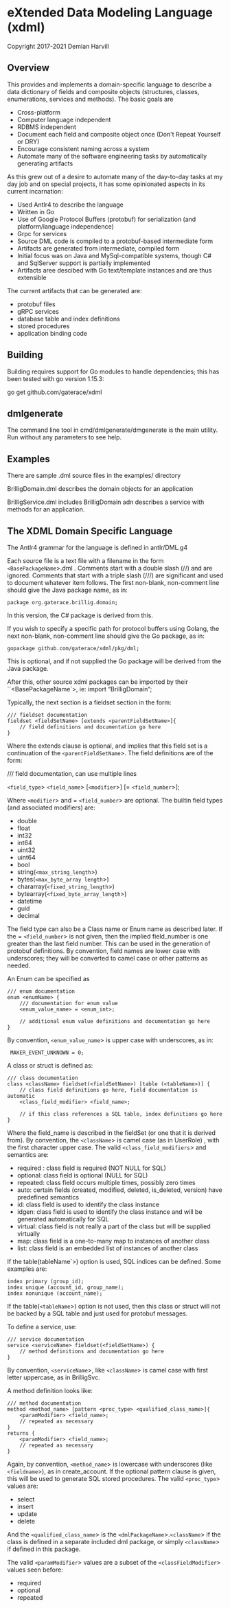 # eXtended Data Modeling Language (xdml)

Copyright 2017-2021 Demian Harvill

## Overview

This provides and implements a domain-specific language to describe a data dictionary of fields
and composite objects (structures, classes, enumerations, services and methods). The basic goals are 

* Cross-platform
* Computer language independent
* RDBMS independent
* Document each field and composite object once (Don't Repeat Yourself or DRY)
* Encourage consistent naming across a system
* Automate many of the software engineering tasks by automatically generating artifacts


As this grew out of a desire to automate many of the day-to-day tasks at my day job and on
special projects, it has some opinionated aspects in its current incarnation:

* Used Antlr4 to describe the language
* Written in Go
* Use of Google Protocol Buffers (protobuf) for serialization (and platform/language independence)
* Grpc for services
* Source DML code is compiled to a protobuf-based intermediate form
* Artifacts are generated from intermediate, compiled form
* Initial focus was on Java and MySql-compatible systems, though C# and SqlServer support is partially implemented
* Artifacts aree descibed with Go text/template instances and are thus extensible

The current artifacts that can be generated are:

* protobuf files
* gRPC services
* database table and index definitions
* stored procedures
* application binding code

## Building

Building requires support for Go modules to handle dependencies; this has been tested with go version 1.15.3:

go get github.com/gaterace/xdml 


## dmlgenerate

The command line tool in cmd/dmlgenerate/dmgenerate is the main utility.  Run without any parameters to see help.

## Examples

There are sample .dml source files in the examples/ directory

BrilligDomain.dml describes the domain objects for an application

BrilligService.dml  includes BrilligDomain adn describes a service with methods for an application.

## The XDML Domain Specific Language

The Antlr4 grammar for the language is defined in antlr/DML.g4

Each source file is a text file with a filename in the form `<BasePackageName`>.dml .
Comments start with a double slash (//) and are ignored.
Comments that start with a triple slash (///) are significant and used to document whatever item follows.
The first non-blank, non-comment line should give the Java package name, as in:

```
package org.gaterace.brillig.domain;
```

In this version, the C# package is derived from this.

If you wish to specify a specific path for protocol buffers using Golang, the next non-blank, non-comment line
should give the Go package, as in:

```
gopackage github.com/gaterace/xdml/pkg/dml;
```

This is optional, and if not supplied the Go package will be derived from the Java package.

After this, other source xdml packages can be imported by their ``<BasePackageName`>, ie:
import “BrilligDomain”;

Typically, the next section is a fieldset section in the form:

```
/// fieldset documentation
fieldset <fieldSetName> [extends <parentFieldSetName>]{
    // field definitions and documentation go here
}
```

Where the extends clause is optional, and implies that this field set is a continuation of the `<parentFieldSetName`>.  The field definitions are of the form:

/// field documentation, can use multiple lines

`<field_type`> `<field_name`> [`<modifier`>] [= `<field_number`>];

Where `<modifier`> and = `<field_number`> are optional. The builtin field types (and associated modifiers) are:

*	double
*	float
*	int32
*	int64
*	uint32
*	uint64
*	bool
*	string(`<max_string_length`>)
*	bytes(`<max_byte_array length`>) 
*	chararray(`<fixed_string_length`>)
*	bytearray(`<fixed_byte_array_length`>)
*	datetime
*	guid
*	decimal

The field type can also be a Class name or Enum name as described later. If the = `<field_number`> is not given, then the implied field_number is one greater than the last field number. This can be used in the generation of protobuf definitions. By convention, field names are lower case with underscores; they will be converted to camel case or other patterns as needed.

An Enum can be specified as

```
/// enum documentation
enum <enumName> {
    /// documentation for enum value
    <enum_value_name> = <enum_int>;

    // additional enum value definitions and documentation go here
}
```

By convention, `<enum_value_name`> is upper case with underscores, as in:

```
 MAKER_EVENT_UNKNOWN = 0;
```

A class or struct is defined as:

```
/// class documentation
class <className> fieldset(<fieldSetName>) [table (<tableName>)] {
    // class field definitions go here, field documentation is automatic
    <class_field_modifier> <field_name>; 

    // if this class references a SQL table, index definitions go here
}
```

Where the field_name is described in the fieldSet (or one that it is derived from). By convention, the `<className`> is camel case (as in UserRole) , with the first character upper case.  The valid `<class_field_modifiers`> and semantics are:

*	required : class field is required (NOT NULL for SQL)
*	optional: class field is optional (NULL for SQL)
*	repeated: class field occurs multiple times, possibly zero times
*	auto: certain fields (created, modified, deleted, is_deleted, version) have predefined semantics
*	id: class field is used to identify the class instance
*	idgen:  class field is used to identify the class instance and will be generated automatically for SQL
*	virtual: class field is not really a part of the class but will be supplied virtually
*	map: class field is a one-to-many map to instances of another class
*	list: class field is an embedded list of instances of another class

If the table(tableName`>) option is used, SQL indices can be defined.  Some examples are:

```
index primary (group_id);
index unique (account_id, group_name);
index nonunique (account_name);
```

If the table(`<tableName`>) option is not used, then this class or struct will not be backed by a SQL table and just used for protobuf messages. 

To define a service, use:

```
/// service documentation
service <serviceName> fieldset(<fieldSetName>) {
    // method definitions and documentation go here   
}
```

By convention, `<serviceName`>, like `<className`> is camel case with first letter uppercase, as in BrilligSvc.

A method definition looks like:

```
/// method documentation
method <method_name> [pattern <proc_type> <qualified_class_name>]{    
    <paramModifier> <field_name>;
    // repeated as necessary     
}
returns {
    <paramModifier> <field_name>;
    // repeated as necessary
}
```


Again, by convention, `<method_name`> is lowercase with underscores (like `<fieldname`>), as in create_account. If the optional pattern clause is given, this will be used to generate SQL stored procedures. The valid `<proc_type`> values are:

*	select
*	insert
*	update
*	delete

And the `<qualified_class_name`> is the `<dmlPackageName`>.`<className`> if the class is defined in a separate included dml package, or simply `<className`> if defined in this package.

The valid `<paramModifier`> values are a subset of the `<classFieldModifier`> values seen before:

*	required
*	optional
*	repeated


